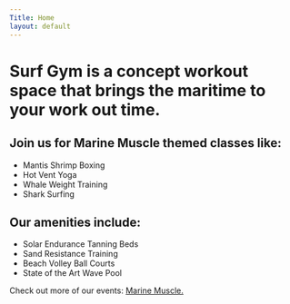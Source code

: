 ```yaml
---
Title: Home
layout: default
---
```

# Surf Gym is a concept workout space that brings the maritime to your work out time.

## Join us for Marine Muscle themed classes like:
- Mantis Shrimp Boxing
- Hot Vent Yoga
- Whale Weight Training
- Shark Surfing

## Our amenities include:
- Solar Endurance Tanning Beds
- Sand Resistance Training
- Beach Volley Ball Courts
- State of the Art Wave Pool

Check out more of our events: [Marine Muscle.](https://www.surfgym.com)
